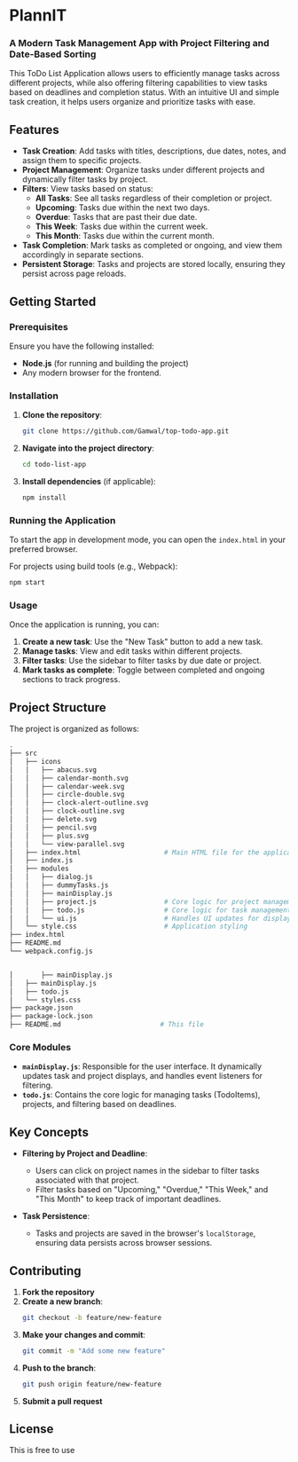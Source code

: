 # **PlannIT**

### A Modern Task Management App with Project Filtering and Date-Based Sorting

This ToDo List Application allows users to efficiently manage tasks across different projects, while also offering filtering capabilities to view tasks based on deadlines and completion status. With an intuitive UI and simple task creation, it helps users organize and prioritize tasks with ease.

## **Features**

- **Task Creation**: Add tasks with titles, descriptions, due dates, notes, and assign them to specific projects.
- **Project Management**: Organize tasks under different projects and dynamically filter tasks by project.
- **Filters**: View tasks based on status:
  - **All Tasks**: See all tasks regardless of their completion or project.
  - **Upcoming**: Tasks due within the next two days.
  - **Overdue**: Tasks that are past their due date.
  - **This Week**: Tasks due within the current week.
  - **This Month**: Tasks due within the current month.
- **Task Completion**: Mark tasks as completed or ongoing, and view them accordingly in separate sections.
- **Persistent Storage**: Tasks and projects are stored locally, ensuring they persist across page reloads.

## **Getting Started**

### **Prerequisites**

Ensure you have the following installed:
- **Node.js** (for running and building the project)
- Any modern browser for the frontend.

### **Installation**

1. **Clone the repository**:
   ```bash
   git clone https://github.com/Gamwal/top-todo-app.git 
2. **Navigate into the project directory**:
   ```bash
   cd todo-list-app
   ```
3. **Install dependencies** (if applicable):
   ```bash
   npm install
   ```

### **Running the Application**

To start the app in development mode, you can open the `index.html` in your preferred browser.

For projects using build tools (e.g., Webpack):
```bash
npm start
```

### **Usage**

Once the application is running, you can:
1. **Create a new task**: Use the "New Task" button to add a new task.
2. **Manage tasks**: View and edit tasks within different projects.
3. **Filter tasks**: Use the sidebar to filter tasks by due date or project.
4. **Mark tasks as complete**: Toggle between completed and ongoing sections to track progress.

## **Project Structure**

The project is organized as follows:

```bash
.
├── src
│   ├── icons
│   │   ├── abacus.svg
│   │   ├── calendar-month.svg
│   │   ├── calendar-week.svg
│   │   ├── circle-double.svg
│   │   ├── clock-alert-outline.svg
│   │   ├── clock-outline.svg
│   │   ├── delete.svg
│   │   ├── pencil.svg
│   │   ├── plus.svg
│   │   └── view-parallel.svg
│   ├── index.html                     # Main HTML file for the application
│   ├── index.js
│   ├── modules
│   │   ├── dialog.js
│   │   ├── dummyTasks.js
│   │   ├── mainDisplay.js
│   │   ├── project.js                 # Core logic for project management
│   │   ├── todo.js                    # Core logic for task management
│   │   └── ui.js                      # Handles UI updates for displaying tasks and projects
│   └── style.css                      # Application styling
├── index.html           
├── README.md  
└── webpack.config.js


│       ├── mainDisplay.js  
│   ├── mainDisplay.js   
│   ├── todo.js          
│   └── styles.css       
├── package.json
├── package-lock.json
├── README.md                         # This file                 
```

### **Core Modules**

- **`mainDisplay.js`**: Responsible for the user interface. It dynamically updates task and project displays, and handles event listeners for filtering.
- **`todo.js`**: Contains the core logic for managing tasks (TodoItems), projects, and filtering based on deadlines.

## **Key Concepts**

- **Filtering by Project and Deadline**: 
   - Users can click on project names in the sidebar to filter tasks associated with that project.
   - Filter tasks based on "Upcoming," "Overdue," "This Week," and "This Month" to keep track of important deadlines.
   
- **Task Persistence**: 
   - Tasks and projects are saved in the browser's `localStorage`, ensuring data persists across browser sessions.

## **Contributing**

1. **Fork the repository**
2. **Create a new branch**:
   ```bash
   git checkout -b feature/new-feature
   ```
3. **Make your changes and commit**:
   ```bash
   git commit -m "Add some new feature"
   ```
4. **Push to the branch**:
   ```bash
   git push origin feature/new-feature
   ```
5. **Submit a pull request**

## **License**
This is free to use